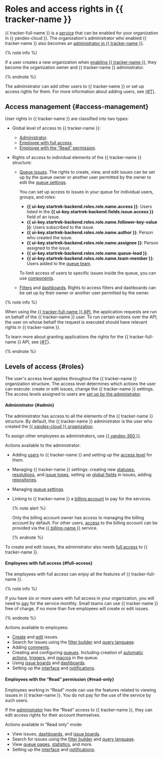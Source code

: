 # Roles and access rights in {{ tracker-name }}

{{ tracker-full-name }} is a [service](../organization/concepts/manage-services.md) that can be enabled for your organization in {{ yandex-cloud }}. The organization's administrator who enabled {{ tracker-name }} also becomes an [administrator in {{ tracker-name }}](#admin).

{% note info %}

If a user creates a new organization when [enabling {{ tracker-name }}](enable-tracker.md), they become the organization owner and {{ tracker-name }} administrator.

{% endnote %}

The administrator can add other users to {{ tracker-name }} or set up access rights for them. For more information about adding users, see [{#T}](add-users.md).

## Access management {#access-management}

User rights in {{ tracker-name }} are classified into two types:

* Global level of access to {{ tracker-name }}:
   * [Administrator](#admin).
   * [Employee with full access](access.md#set).
   * [Employee with the <q>Read</q> permission](access.md#readonly).

* Rights of access to individual elements of the {{ tracker-name }} structure:
   * [Queue issues](manager/queue-access.md). The rights to create, view, and edit issues can be set up by the queue owner or another user permitted by the owner to edit the [queue settings](manager/edit-queue-general.md).

      You can set up access to issues in your queue for individual users, groups, and roles:
      * **{{ ui-key.startrek-backend.roles.role.name.access }}**: Users listed in the **{{ ui-key.startrek-backend.fields.issue.access }}** field of an issue.
      * **{{ ui-key.startrek-backend.roles.role.name.follower-key-value }}**: Users subscribed to the issue.
      * **{{ ui-key.startrek-backend.roles.role.name.author }}**: Person who created the issue.
      * **{{ ui-key.startrek-backend.roles.role.name.assignee }}**: Person assigned to the issue.
      * **{{ ui-key.startrek-backend.roles.role.name.queue-lead }}**.
      * **{{ ui-key.startrek-backend.roles.role.name.team-member }}**: Users added to the [queue team](manager/queue-team.md).

      To limit access of users to specific issues inside the queue, you can use [components](manager/queue-access.md#access-components).

   * [Filters](user/create-filter.md#nastroit-dostup-k-filtru) and [dashboards](user/share-dashboard.md#section_k2z_1nk_pz). Rights to access filters and dashboards can be set up by their owner or another user permitted by the owner.

{% note info %}

When using the [{{ tracker-full-name }} API](about-api.md), the application requests are run on behalf of the {{ tracker-name }} user. To run certain actions over the API, the user on whose behalf the request is executed should have relevant rights in {{ tracker-name }}.

To learn more about granting applications the rights for the {{ tracker-full-name }} API, see [{#T}](concepts/access.md).

{% endnote %}

## Levels of access {#roles}

The user's access level applies throughout the {{ tracker-name }} organization structure. The access level determines which actions the user can execute: create or edit issues, change the {{ tracker-name }} settings. The access levels assigned to users are [set up by the administrator](access.md).

#### Administrator {#admin}

The administrator has access to all the elements of the {{ tracker-name }} structure. By default, the {{ tracker-name }} administrator is the user who created the [{{ yandex-cloud }} organization](../organization/).

To assign other employees as administrators, use [{{ yandex-360 }}](https://yandex.ru/support/business/admin.html).

Actions available to the administrator:

* Adding [users](add-users.md) to {{ tracker-name }} and setting up the [access level](access.md) for them.
* Managing {{ tracker-name }} settings: creating new [statuses](manager/workflow-status-edit.md#create-status), [resolutions](manager/create-resolution.md#create-resolution), and [issue types](manager/add-ticket-type.md#create-ticket-type), setting up [global fields](user/create-param.md#section_global_field) in issues, adding [repositories](user/add-repository.md).
* Managing [queue settings](manager/edit-queue-general.md).
* Linking to {{ tracker-name }} a [billing account](billing-account.md) to pay for the services.

   {% note alert %}

   Only the billing account owner has access to managing the billing account by default. For other users, [access](../billing/security/) to the billing account can be provided via the [{{ billing-name }}](../billing/) service.

   {% endnote %}


To create and edit issues, the administrator also needs [full access](#full-access) to {{ tracker-name }}.

#### Employees with full access {#full-access}

The employees with full access can enjoy all the features of {{ tracker-full-name }}.

{% note info %}

If you have six or more users with full access in your organization, you will need to [pay](pricing.md) for the service monthly. Small teams can use {{ tracker-name }} free of charge, if no more than five employees will create or edit issues.

{% endnote %}

Actions available to employees:

* [Create](user/create-ticket.md) and [edit](user/edit-ticket.md) issues.
* Search for issues using the [filter builder](user/create-filter.md) and [query language](user/query-filter.md).
* Adding [comments](user/comments.md).
* Creating and configuring [queues](queue-intro.md).
   Including creation of [automatic actions](user/autoactions.md), [triggers](user/trigger.md), and [macros](manager/create-macroses.md) in the queue.
* Using [issue boards](user/agile.md) and [dashboards](user/dashboard.md).
* Setting up the [interface](user/personal.md) and [notifications](user/notifications.md).

#### Employees with the <q>Read</q> permission {#read-only}

Employees working in <q>Read</q> mode can use the features related to viewing issues in {{ tracker-name }}. You do not pay for the use of the service by such users.

If the [administrator](#admin) has the <q>Read</q> access to {{ tracker-name }}, they can edit access rights for their account themselves.

Actions available in <q>Read only</q> mode:

* View issues, [dashboards](user/dashboard.md), and [issue boards](manager/agile.md#sec_boards).
* Search for issues using the [filter builder](user/create-filter.md) and [query language](user/query-filter.md).
* View [queue pages](manager/quick-filters.md), [statistics](manager/statistics.md), and more.
* Setting up the [interface](user/personal.md) and [notifications](user/notifications.md).